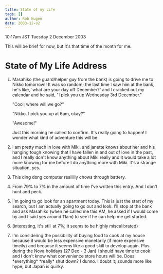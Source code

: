 ```yaml
---
title: State of my Life
tags: []
author: Rob Nugen
date: 2003-12-02
---
```


<p class=date>10:17am JST Tuesday 2 December 2003</p>

<p>This will be brief for now, but it's that time of the month for me.</p>

<h1>State of My Life Address</h1>

<ol>
<li><p>Masahiko (the guard/helper guy from the bank) is going to
    drive me to Nikko tomorrow!!  It was so random; the last time I
    saw him at the bank, he's like, 'what are your day off December?'
    and I cracked out my calendar and he said, "I pick you up
    Wednesday 3rd December."</p>

<p>"Cool; where will we go?"</p>

<p>"Nikko. I pick you up at 6am, okay?"</p>

<p>"Awesome!"</p>

<p>Just this morning he called to confirm.  It's really going to
  happen!  I wonder what kind of adventure this will be.</p></li>

<li><p>I am pretty much in love with Miki, and janette knows about her
    and his hanging tough knowing that I have fallen in and out of
    love in the past, and I really don't know anything about Miki
    really and it would take a lot more knowing for me before I do
    anything more with Miki.  It's a strange situation, yes.</p></li>

<li><p>This ding dong computer reallllly chows through
battery.</p></li>

<li><p>From 79% to 7% in the amount of time I've written this entry.
    And I don't hunt and peck.</p></li>

<li><p>I'm going to go look for an apartment today.  This is just the
    start of my search, but I am actually going to go out and look.
    I'll stop at the bank and ask Masahiko (when he called me this AM,
    he asked if I would come by and I said yes around 11am) to see if
    he can help me get started.</p></li>

<li><p>(interesting, it's still at 7%; it seems to be highly
miscalibrated)</p></li>


<li><p>I'm considering the possibility of buying food to cook at my
    house because it would be less expensive monetarily (if more
    expensive timeily) and because it seems like a good skill to
    develop again.  Plus during the Nova holidays (27 Dec - 3 Jan) I
    should have time to cook and I don't know what convenience store
    hours will be.  Does *everything* *really* shut down?  I dunno.  I
    doubt it; sounds more like hype, but Japan is quirky.</p></li>
</ol>
